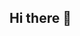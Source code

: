 ## Hi there 👋

<!--
**sidestep9/sidestep9** is a ✨ _special_ ✨ repository because its `README.md` (this file) appears on your GitHub profile.

Here are some ideas to get you started:

- 🔭 I'm currently working on nothing, but I hope to work on something soon.
- 🌱 I’m a total beginner in coding, I'm currently learning Java. I'm learning with my mobile phone(android) since I don't have pc.
- 👯 I’m looking to collaborate on
- 🤔 I’m looking for help with anything or anyone who would like to help me in my learning journey.
- 💬 Ask me about anything. I may or may not answer, depending on the question.
- 📫 How to reach me: you can email me at renhirtana@yahoo.com
- 😄 Pronouns: He/Him
-->
